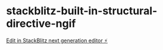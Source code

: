 # stackblitz-built-in-structural-directive-ngif

[Edit in StackBlitz next generation editor ⚡️](https://stackblitz.com/~/github.com/lllen/stackblitz-built-in-structural-directive-ngif)